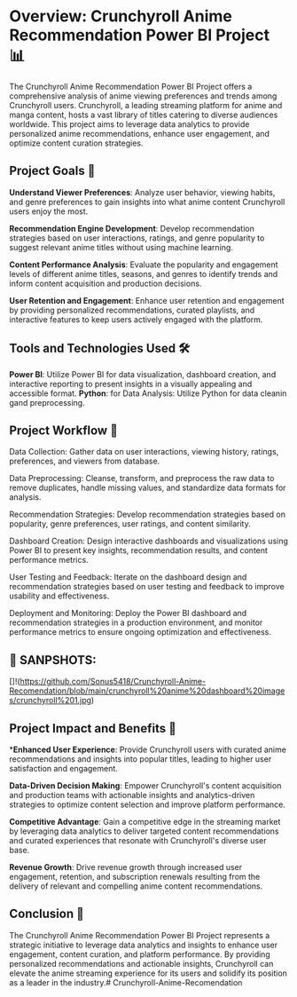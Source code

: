 # Overview: Crunchyroll Anime Recommendation Power BI Project 📊
The Crunchyroll Anime Recommendation Power BI Project offers a comprehensive analysis of anime viewing preferences and trends among Crunchyroll users. Crunchyroll, a leading streaming platform for anime and manga content, hosts a vast library of titles catering to diverse audiences worldwide. This project aims to leverage data analytics to provide personalized anime recommendations, enhance user engagement, and optimize content curation strategies.

## Project Goals 🎯
**Understand Viewer Preferences**: Analyze user behavior, viewing habits, and genre preferences to gain insights into what anime content Crunchyroll users enjoy the most.

**Recommendation Engine Development**: Develop recommendation strategies based on user interactions, ratings, and genre popularity to suggest relevant anime titles without using machine learning.

**Content Performance Analysis**: Evaluate the popularity and engagement levels of different anime titles, seasons, and genres to identify trends and inform content acquisition and production decisions.

**User Retention and Engagement**: Enhance user retention and engagement by providing personalized recommendations, curated playlists, and interactive features to keep users actively engaged with the platform.

## Tools and Technologies Used 🛠️
**Power BI**: Utilize Power BI for data visualization, dashboard creation, and interactive reporting to present insights in a visually appealing and accessible format.
**Python**: for Data Analysis: Utilize Python for data cleanin gand preprocessing.

## Project Workflow 🚀
Data Collection: Gather data on user interactions, viewing history, ratings, preferences, and viewers from  database.

Data Preprocessing: Cleanse, transform, and preprocess the raw data to remove duplicates, handle missing values, and standardize data formats for analysis.

Recommendation Strategies: Develop recommendation strategies based on popularity, genre preferences, user ratings, and content similarity.

Dashboard Creation: Design interactive dashboards and visualizations using Power BI to present key insights, recommendation results, and content performance metrics.

User Testing and Feedback: Iterate on the dashboard design and recommendation strategies based on user testing and feedback to improve usability and effectiveness.

Deployment and Monitoring: Deploy the Power BI dashboard and recommendation strategies in a production environment, and monitor performance metrics to ensure ongoing optimization and effectiveness.
## :camera_flash: SANPSHOTS:
[]!(https://github.com/Sonus5418/Crunchyroll-Anime-Recomendation/blob/main/crunchyroll%20anime%20dashboard%20images/crunchyroll%201.jpg)

## Project Impact and Benefits 🌟
***Enhanced User Experience**: Provide Crunchyroll users with curated anime recommendations and insights into popular titles, leading to higher user satisfaction and engagement.

**Data-Driven Decision Making**: Empower Crunchyroll's content acquisition and production teams with actionable insights and analytics-driven strategies to optimize content selection and improve platform performance.

**Competitive Advantage**: Gain a competitive edge in the streaming market by leveraging data analytics to deliver targeted content recommendations and curated experiences that resonate with Crunchyroll's diverse user base.

**Revenue Growth**: Drive revenue growth through increased user engagement, retention, and subscription renewals resulting from the delivery of relevant and compelling anime content recommendations.

## Conclusion 🎉
The Crunchyroll Anime Recommendation Power BI Project represents a strategic initiative to leverage data analytics and insights to enhance user engagement, content curation, and platform performance. By providing personalized recommendations and actionable insights, Crunchyroll can elevate the anime streaming experience for its users and solidify its position as a leader in the industry.# Crunchyroll-Anime-Recomendation
